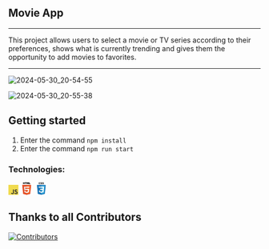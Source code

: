 ## Movie App

***
This project allows users to select a movie or TV series according to their preferences, shows what is currently trending and gives them the opportunity to add movies to favorites.
***

![2024-05-30_20-54-55](https://github.com/NadinKonst/Movie_app/assets/148748559/9ed060cc-ac2e-427d-ac77-987eb7ab2058)

![2024-05-30_20-55-38](https://github.com/NadinKonst/Movie_app/assets/148748559/294ef4a8-de8e-46c9-8384-402e5c8bd19b)

## Getting started

1. Enter the command ```npm install```
2. Enter the command ```npm run start```

### Technologies:
<code><img height="20" src="https://raw.githubusercontent.com/github/explore/80688e429a7d4ef2fca1e82350fe8e3517d3494d/topics/javascript/javascript.png"></code>
<code><img height="25" src="https://raw.githubusercontent.com/github/explore/80688e429a7d4ef2fca1e82350fe8e3517d3494d/topics/html/html.png"></code>
<code><img height="25" src="https://raw.githubusercontent.com/github/explore/80688e429a7d4ef2fca1e82350fe8e3517d3494d/topics/css/css.png"></code>


## Thanks to all Contributors
[![Contributors](https://contrib.rocks/image?repo=AlenaGM/Mogu-Travel)](https://github.com/AleksandrovaPolina/Entertainment-web-app/graphs/contributors)
